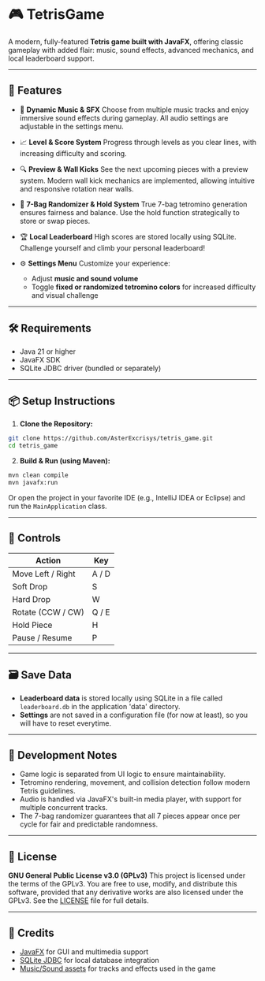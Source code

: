 # 🎮 TetrisGame

A modern, fully-featured **Tetris game built with JavaFX**, offering classic gameplay with added flair: music, sound effects, advanced mechanics, and local leaderboard support.

---

## 🚀 Features

* 🎵 **Dynamic Music & SFX**
  Choose from multiple music tracks and enjoy immersive sound effects during gameplay. All audio settings are adjustable in the settings menu.

* 📈 **Level & Score System**
  Progress through levels as you clear lines, with increasing difficulty and scoring.

* 🔍 **Preview & Wall Kicks**
  See the next upcoming pieces with a preview system. Modern wall kick mechanics are implemented, allowing intuitive and responsive rotation near walls.

* 🔄 **7-Bag Randomizer & Hold System**
  True 7-bag tetromino generation ensures fairness and balance. Use the hold function strategically to store or swap pieces.

* 🏆 **Local Leaderboard**
  High scores are stored locally using SQLite. Challenge yourself and climb your personal leaderboard!

* ⚙️ **Settings Menu**
  Customize your experience:

  * Adjust **music and sound volume**
  * Toggle **fixed or randomized tetromino colors** for increased difficulty and visual challenge

---

## 🛠️ Requirements

* Java 21 or higher
* JavaFX SDK
* SQLite JDBC driver (bundled or separately)

---

## 📦 Setup Instructions

1. **Clone the Repository:**

```bash
git clone https://github.com/AsterExcrisys/tetris_game.git
cd tetris_game
```

2. **Build & Run (using Maven):**

```bash
mvn clean compile
mvn javafx:run
```

Or open the project in your favorite IDE (e.g., IntelliJ IDEA or Eclipse) and run the `MainApplication` class.

---

## 🧩 Controls

| Action            | Key      |
| ----------------- | -------- |
| Move Left / Right | A / D    |
| Soft Drop         | S        |
| Hard Drop         | W        |
| Rotate (CCW / CW) | Q / E    |
| Hold Piece        | H        |
| Pause / Resume    | P        |

---

## 🗃️ Save Data

* **Leaderboard data** is stored locally using SQLite in a file called `leaderboard.db` in the application 'data' directory.
* **Settings** are not saved in a configuration file (for now at least), so you will have to reset everytime.

---

## 🧪 Development Notes

* Game logic is separated from UI logic to ensure maintainability.
* Tetromino rendering, movement, and collision detection follow modern Tetris guidelines.
* Audio is handled via JavaFX's built-in media player, with support for multiple concurrent tracks.
* The 7-bag randomizer guarantees that all 7 pieces appear once per cycle for fair and predictable randomness.

---

## 📝 License

**GNU General Public License v3.0 (GPLv3)**
This project is licensed under the terms of the GPLv3. You are free to use, modify, and distribute this software, provided that any derivative works are also licensed under the GPLv3. See the [LICENSE](LICENSE) file for full details.

---

## 🙌 Credits

* [JavaFX](https://openjfx.io/) for GUI and multimedia support
* [SQLite JDBC](https://github.com/xerial/sqlite-jdbc) for local database integration
* [Music/Sound assets](https://downloads.khinsider.com/game-soundtracks/album/tetris-gb) for tracks and effects used in the game
